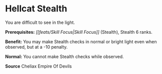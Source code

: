 ﻿---
cssclass: [feats]

---
# Hellcat Stealth

You are difficult to see in the light.

**Prerequisites:** _[[feats/Skill Focus|Skill Focus]]_ (Stealth), Stealth 6 ranks.

**Benefit:** You may make Stealth checks in normal or bright light even when observed, but at a -10 penalty.

**Normal:** You cannot make Stealth checks while observed.

**Source** Cheliax Empire Of Devils